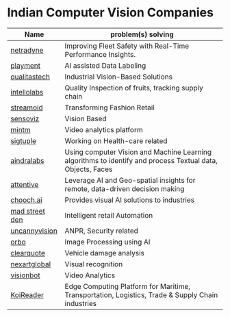 



# Indian Computer Vision Companies



| Name                                              | problem(s)  solving                                          |
| ------------------------------------------------- | ------------------------------------------------------------ |
| [netradyne](https://www.netradyne.com/)           | Improving Fleet Safety with Real-Time Performance Insights.  |
| [playment](https://playment.io/)                  | AI assisted Data Labeling                                    |
| [qualitastech](https://qualitastech.com/)         | Industrial Vision-Based Solutions                            |
| [intellolabs](https://www.intellolabs.com/)       | Quality Inspection of fruits, tracking supply chain          |
| [streamoid](https://streamoid.com/)               | Transforming Fashion Retail                                  |
| [sensoviz](http://sensoviz.com/)                  | Vision Based                                                 |
| [mintm](https://mintm.com/)                       | Video analytics platform                                     |
| [sigtuple](https://sigtuple.com/)                 | Working on Health-care related                               |
| [aindralabs](https://www.aindralabs.com/company/) | Using computer Vision and Machine Learning algorithms to identify and process Textual data, Objects, Faces |
| [attentive](https://attentive.ai/)                | Leverage AI and Geo-spatial insights for remote, data-driven decision making |
| [chooch.ai](https://chooch.ai/)                   | Provides visual AI solutions to industries                   |
| [mad street den](https://www.madstreetden.com/)   | Intelligent retail Automation                                |
| [uncannyvision](https://www.uncannyvision.com/)   | ANPR, Security related                                       |
| [orbo](https://www.orbo.ai/)                      | Image  Processing using AI                                   |
| [clearquote](https://clearquote.io/)              | Vehicle damage analysis                                      |
| [nexartglobal](https://nexartglobal.com/)         | Visual recognition                                           |
| [visionbot](https://visionbot.io/)                | Video Analytics                                              |
| [KoiReader](https://www.koireader.com/)           | Edge Computing Platform for Maritime, Transportation, Logistics, Trade & Supply Chain industries|


